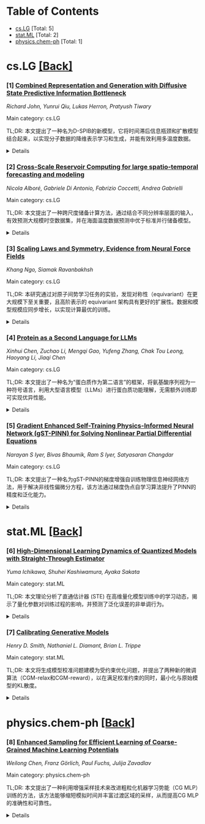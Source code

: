 <div id=toc></div>

# Table of Contents

- [cs.LG](#cs.LG) [Total: 5]
- [stat.ML](#stat.ML) [Total: 2]
- [physics.chem-ph](#physics.chem-ph) [Total: 1]


<div id='cs.LG'></div>

# cs.LG [[Back]](#toc)

### [1] [Combined Representation and Generation with Diffusive State Predictive Information Bottleneck](https://arxiv.org/abs/2510.09784)
*Richard John, Yunrui Qiu, Lukas Herron, Pratyush Tiwary*

Main category: cs.LG

TL;DR: 本文提出了一种名为D-SPIB的新模型，它将时间滞后信息瓶颈和扩散模型结合起来，以实现分子数据的降维表示学习和生成，并能有效利用多温度数据。


<details>
  <summary>Details</summary>
Motivation: 在分子科学等领域，数据收集成本高昂且重要事件稀少，因此需要对高维数据进行降维，以便进行生成等下游任务。传统的生成模型在高维空间中容易出现过拟合问题，而SPIB方法可以提供有意义的低维空间。

Method: D-SPIB模型将时间滞后信息瓶颈设计用于表征分子重要表示，并将其与扩散模型结合到一个联合训练目标中。该模型能够结合不同分子模拟轨迹的温度信息，学习热力学方面的内部表示。

Result: D-SPIB模型在多个分子任务上表现出良好的性能，并能够探索训练集之外的物理条件。实验表明，该模型能够从有限的多温度数据中推断出非稳态状态的温度依赖性。

Conclusion: D-SPIB模型提供了一种灵活的架构，能够平衡表示学习和生成目标，并有望在分子建模和相关科学领域中得到广泛应用，尤其是在数据稀缺的情况下。

Abstract: Generative modeling becomes increasingly data-intensive in high-dimensional spaces. In molecular science, where data collection is expensive and important events are rare, compression to lower-dimensional manifolds is especially important for various downstream tasks, including generation. We combine a time-lagged information bottleneck designed to characterize molecular important representations and a diffusion model in one joint training objective. The resulting protocol, which we term Diffusive State Predictive Information Bottleneck (D-SPIB), enables the balancing of representation learning and generation aims in one flexible architecture. Additionally, the model is capable of combining temperature information from different molecular simulation trajectories to learn a coherent and useful internal representation of thermodynamics. We benchmark D-SPIB on multiple molecular tasks and showcase its potential for exploring physical conditions outside the training set.

</details>


### [2] [Cross-Scale Reservoir Computing for large spatio-temporal forecasting and modeling](https://arxiv.org/abs/2510.11209)
*Nicola Alboré, Gabriele Di Antonio, Fabrizio Coccetti, Andrea Gabrielli*

Main category: cs.LG

TL;DR: 本文提出了一种跨尺度储备计算方法，通过结合不同分辨率层面的输入，有效预测大规模时空数据集，并在海面温度数据预测中优于标准并行储备模型。


<details>
  <summary>Details</summary>
Motivation: 传统方法在建模具有不同时间尺度复杂时空系统时面临挑战，尤其是在缺乏详细方程知识或计算成本过高的情况下。储备计算作为一种数据驱动的建模方法，在预测混沌行为方面表现出潜力，但传统实现难以同时捕捉不同时间尺度下的动态。

Method: 该方法构建了一种跨尺度的储备计算结构，利用低分辨率层传递信息给高分辨率层，模拟物理系统中长程相互作用。该结构将领域划分为局部相互作用的储备池网络，并引入了跨层耦合，以捕捉长程依赖关系。在海面温度数据预测中应用该方法。

Result: 在海面温度数据预测中，跨尺度储备计算方法优于单层模型，能够更好地重现长期动态。低分辨率层过滤了快速模式，强调了缓慢的相干动态，从而帮助高分辨率层更好地解析这些信息。此外，各层最佳RNN动态变得越来越线性，揭示了线性演化的慢模。

Conclusion: 该研究表明，跨尺度储备计算方法能够有效提高大规模时空数据集的预测精度，并提供了一种可解释的动态系统分解，揭示了慢模的传播机制，为复杂时空系统的建模和预测提供了新的思路。

Abstract: We propose a new reservoir computing method for forecasting high-resolution spatiotemporal datasets. By combining multi-resolution inputs from coarser to finer layers, our architecture better captures both local and global dynamics. Applied to Sea Surface Temperature data, it outperforms standard parallel reservoir models in long-term forecasting, demonstrating the effectiveness of cross-layers coupling in improving predictive accuracy. Finally, we show that the optimal network dynamics in each layer become increasingly linear, revealing the slow modes propagated to subsequent layers.

</details>


### [3] [Scaling Laws and Symmetry, Evidence from Neural Force Fields](https://arxiv.org/abs/2510.09768)
*Khang Ngo, Siamak Ravanbakhsh*

Main category: cs.LG

TL;DR: 本研究通过对原子间势学习任务的实验，发现对称性（equivariant）在更大规模下至关重要，且高阶表示的 equivariant 架构具有更好的扩展性。数据和模型规模应同步增长，以实现计算最优的训练。


<details>
  <summary>Details</summary>
Motivation: 现有观点认为，随着模型规模的扩大，模型可以自行学习归纳偏差，例如对称性，因此无需显式编码。本研究旨在检验这一观点，并探索对称性在更大规模下的作用。

Method: 研究人员对基于神经网络的原子间势学习任务进行了实证研究，比较了 equivariant 和非 equivariant 架构的扩展行为，并分析了不同架构复杂度的影响，包括低阶和高阶表示。

Result: 实验结果表明，equivariant 架构比非 equivariant 架构具有更好的扩展性，且高阶表示的 equivariant 架构具有更好的扩展指数。数据和模型规模应同步增长，以实现计算最优的训练。对称性对任务的难度和扩展规律有显著影响。

Conclusion: 本研究表明，在模型规模扩大时，不应忽视对称性等归纳偏差，因为它们会影响任务的难度和扩展规律。显式编码对称性可以改善扩展性能，挑战了模型自行学习归纳偏差的常见观点。

Abstract: We present an empirical study in the geometric task of learning interatomic potentials, which shows equivariance matters even more at larger scales; we show a clear power-law scaling behaviour with respect to data, parameters and compute with ``architecture-dependent exponents''. In particular, we observe that equivariant architectures, which leverage task symmetry, scale better than non-equivariant models. Moreover, among equivariant architectures, higher-order representations translate to better scaling exponents. Our analysis also suggests that for compute-optimal training, the data and model sizes should scale in tandem regardless of the architecture. At a high level, these results suggest that, contrary to common belief, we should not leave it to the model to discover fundamental inductive biases such as symmetry, especially as we scale, because they change the inherent difficulty of the task and its scaling laws.

</details>


### [4] [Protein as a Second Language for LLMs](https://arxiv.org/abs/2510.11188)
*Xinhui Chen, Zuchao Li, Mengqi Gao, Yufeng Zhang, Chak Tou Leong, Haoyang Li, Jiaqi Chen*

Main category: cs.LG

TL;DR: 本文提出了一种名为“蛋白质作为第二语言”的框架，将氨基酸序列视为一种符号语言，利用大型语言模型（LLMs）进行蛋白质功能理解，无需额外训练即可实现优异性能。


<details>
  <summary>Details</summary>
Motivation: 现有蛋白质功能理解方法依赖于特定任务的适配器或大规模的监督微调，存在数据需求高、计算成本高、泛化能力有限等瓶颈。研究旨在探索利用通用LLMs进行蛋白质理解的可扩展途径。

Method: 该框架将蛋白质序列重新定义为一种符号语言，通过构建序列-问题-答案三元组，引导LLMs在零样本设置下理解蛋白质功能。研究人员构建了一个包含79,926个蛋白质-QA实例的双语语料库，用于支持这一过程。

Result: 实验结果表明，该方法在各种开源LLMs和GPT-4o上均能获得一致的性能提升，ROUGE-L指标平均提升7%，最高提升17.2%，甚至超越了专门的蛋白质语言模型。

Conclusion: 研究表明，当引导时，通用LLMs可以胜过领域专用模型，为蛋白质理解提供了一种可扩展的、基于基础模型的途径，有望推动蛋白质功能研究。

Abstract: Deciphering the function of unseen protein sequences is a fundamental challenge with broad scientific impact, yet most existing methods depend on task-specific adapters or large-scale supervised fine-tuning. We introduce the "Protein-as-Second-Language" framework, which reformulates amino-acid sequences as sentences in a novel symbolic language that large language models can interpret through contextual exemplars. Our approach adaptively constructs sequence-question-answer triples that reveal functional cues in a zero-shot setting, without any further training. To support this process, we curate a bilingual corpus of 79,926 protein-QA instances spanning attribute prediction, descriptive understanding, and extended reasoning. Empirically, our method delivers consistent gains across diverse open-source LLMs and GPT-4, achieving up to 17.2% ROUGE-L improvement (average +7%) and even surpassing fine-tuned protein-specific language models. These results highlight that generic LLMs, when guided with protein-as-language cues, can outperform domain-specialized models, offering a scalable pathway for protein understanding in foundation models.

</details>


### [5] [Gradient Enhanced Self-Training Physics-Informed Neural Network (gST-PINN) for Solving Nonlinear Partial Differential Equations](https://arxiv.org/abs/2510.10483)
*Narayan S Iyer, Bivas Bhaumik, Ram S Iyer, Satyasaran Changdar*

Main category: cs.LG

TL;DR: 本文提出了一种名为gST-PINN的梯度增强自训练物理信息神经网络方法，用于解决非线性偏微分方程，该方法通过梯度伪点自学习算法提升了PINN的精度和泛化能力。


<details>
  <summary>Details</summary>
Motivation: 传统PINN在精度、训练速度、数据依赖性和多物理场交互处理等方面存在挑战，为了克服这些问题，需要一种更有效、更鲁棒的PDE求解方法。

Method: gST-PINN引入了基于梯度的伪点自学习算法，将数值分析问题转化为优化问题，并利用自训练策略，在无需大量标注数据的情况下提升模型性能。该方法在损失函数中编码了PDE本身、边界条件、初始条件等物理信息。

Result: 在Burgers方程和扩散-吸附方程的实验中，gST-PINN的均方误差分别达到10⁻⁵和10⁻⁴，显著优于标准PINN方法，并且在迭代次数增加后误差持续下降，表明了更好的泛化能力。

Conclusion: gST-PINN是一种有效的半监督学习方法，能够克服传统PINN的局限性，尤其适用于缺乏标注数据或存在低精度和收敛问题的场景，具有广泛的应用前景。

Abstract: Partial differential equations (PDEs) provide a mathematical foundation for simulating and understanding intricate behaviors in both physical sciences and engineering. With the growing capabilities of deep learning, data$-$driven approaches like Physics$-$Informed Neural Networks (PINNs) have been developed, offering a mesh$-$free, analytic type framework for efficiently solving PDEs across a wide range of applications. However, traditional PINNs often struggle with challenges such as limited precision, slow training dynamics, lack of labeled data availability, and inadequate handling of multi$-$physics interactions. To overcome these challenging issues of PINNs, we proposed a Gradient Enhanced Self$-$Training PINN (gST$-$PINN) method that specifically introduces a gradient based pseudo point self$-$learning algorithm for solving PDEs. We tested the proposed method on three different types of PDE problems from various fields, each representing distinct scenarios. The effectiveness of the proposed method is evident, as the PINN approach for solving the Burgers$'$ equation attains a mean square error (MSE) on the order of $10^{-3}$, while the diffusion$-$sorption equation achieves an MSE on the order of $10^{-4}$ after 12,500 iterations, with no further improvement as the iterations increase. In contrast, the MSE for both PDEs in the gST$-$PINN model continues to decrease, demonstrating better generalization and reaching an MSE on the order of $10^{-5}$ after 18,500 iterations. Furthermore, the results show that the proposed purely semi$-$supervised gST$-$PINN consistently outperforms the standard PINN method in all cases, even when solution of the PDEs are unavailable. It generalizes both PINN and Gradient$-$enhanced PINN (gPINN), and can be effectively applied in scenarios prone to low accuracy and convergence issues, particularly in the absence of labeled data.

</details>


<div id='stat.ML'></div>

# stat.ML [[Back]](#toc)

### [6] [High-Dimensional Learning Dynamics of Quantized Models with Straight-Through Estimator](https://arxiv.org/abs/2510.10693)
*Yuma Ichikawa, Shuhei Kashiwamura, Ayaka Sakata*

Main category: stat.ML

TL;DR: 本文理论分析了直通估计器 (STE) 在高维量化模型训练中的学习动态，揭示了量化参数对训练过程的影响，并预测了泛化误差的非单调行为。


<details>
  <summary>Details</summary>
Motivation: 尽管直通估计器 (STE) 在量化神经网络训练中广泛应用，但其理论基础薄弱，量化超参数（如比特宽度和量化范围）对学习动态的影响尚不明确。

Method: 研究人员分析了具有联合量化权重和输入的线性回归模型，在高维输入极限下，将微观参数更新转化为连续时间随机微分方程 (SDE)，并将宏观状态描述为确定性常微分方程 (ODE)。同时，将分析方法扩展到参数和输入都存在非线性变换的场景。

Result: 理论分析表明，STE 训练会经历一个扩展的平台期，随后是泛化误差的急剧下降，最终饱和。平台期的长度取决于量化范围。此外，还量化了与未量化线性模型之间的渐近偏差。

Conclusion: 该研究为理解 STE 训练过程提供了理论基础，揭示了量化参数对学习动态的关键影响，并为量化神经网络的超参数选择提供了指导意义。

Abstract: Quantized neural network training optimizes a discrete, non-differentiable objective. The straight-through estimator (STE) enables backpropagation through surrogate gradients and is widely used. While previous studies have primarily focused on the properties of surrogate gradients and their convergence, the influence of quantization hyperparameters, such as bit width and quantization range, on learning dynamics remains largely unexplored. We theoretically show that in the high-dimensional limit, STE dynamics converge to a deterministic ordinary differential equation. This reveals that STE training exhibits a plateau followed by a sharp drop in generalization error, with plateau length depending on the quantization range. A fixed-point analysis quantifies the asymptotic deviation from the unquantized linear model. We also extend analytical techniques for stochastic gradient descent to nonlinear transformations of weights and inputs.

</details>


### [7] [Calibrating Generative Models](https://arxiv.org/abs/2510.10020)
*Henry D. Smith, Nathaniel L. Diamant, Brian L. Trippe*

Main category: stat.ML

TL;DR: 本文将生成模型校准问题建模为受约束优化问题，并提出了两种新的微调算法（CGM-relax和CGM-reward），以在满足校准约束的同时，最小化与原始模型的KL散度。


<details>
  <summary>Details</summary>
Motivation: 生成模型经常出现校准问题，即采样分布的概率和其他统计数据与期望值偏差。这在图像生成、语言建模和蛋白质设计等领域都存在，并可能导致偏见和不准确的结果。

Method: 本文将校准问题转化为受约束优化问题，目标是在KL散度上找到最接近原始模型的校准模型。为了解决精确施加约束的困难，提出了两种替代目标函数：放松损失（relax loss）和奖励损失（reward loss），分别通过惩罚校准误差和将校准转化为奖励微调问题来实现。

Result: 实验表明，提出的CGM-relax和CGM-reward算法能够显著减少校准误差，在蛋白质设计、图像生成和语言建模等多个应用中，成功校准了高达十亿参数的生成模型，并满足了数百个同时的约束。

Conclusion: 本文提供了一种有效且通用的校准生成模型的方法，能够解决大规模生成模型校准的挑战，并为后续研究提供了新的思路和工具。

Abstract: Generative models frequently suffer miscalibration, wherein class probabilities and other statistics of the sampling distribution deviate from desired values. We frame calibration as a constrained optimization problem and seek the closest model in Kullback-Leibler divergence satisfying calibration constraints. To address the intractability of imposing these constraints exactly, we introduce two surrogate objectives for fine-tuning: (1) the relax loss, which replaces the constraint with a miscalibration penalty, and (2) the reward loss, which converts calibration into a reward fine-tuning problem. We demonstrate that these approaches substantially reduce calibration error across hundreds of simultaneous constraints and models with up to one billion parameters, spanning applications in protein design, image generation, and language modeling.

</details>


<div id='physics.chem-ph'></div>

# physics.chem-ph [[Back]](#toc)

### [8] [Enhanced Sampling for Efficient Learning of Coarse-Grained Machine Learning Potentials](https://arxiv.org/abs/2510.11148)
*Weilong Chen, Franz Görlich, Paul Fuchs, Julija Zavadlav*

Main category: physics.chem-ph

TL;DR: 本文提出了一种利用增强采样技术来改进粗粒化机器学习势能（CG MLP）训练的方法，该方法能够缩短模拟时间并丰富过渡区域的采样，从而提高CG MLP的准确性和可靠性。


<details>
  <summary>Details</summary>
Motivation: 传统的粗粒化机器学习势能训练依赖于未偏倚的平衡Boltzmann分布采样，这需要较长的原子轨迹才能收敛，并且过渡区域的采样仍然不足。为了解决这些问题，本文旨在开发一种更有效的方法。

Method: 本文采用增强采样技术来偏向粗粒化自由度，生成数据，然后重新计算相对于未偏置势能的力。这种策略同时缩短了产生平衡数据的模拟时间，并丰富了过渡区域的采样，同时保持正确的PMF。

Result: 在Müller–Brown势能和capped alanine的例子中，本文的增强采样方法取得了显著的改进，证明了其有效性。

Conclusion: 本文的研究结果表明，将增强采样应用于力匹配是一种有前景的方向，可以提高粗粒化机器学习势能的准确性和可靠性，从而扩展分子动力学模拟的可行范围。

Abstract: Coarse-graining (CG) enables molecular dynamics (MD) simulations of larger systems and longer timescales that are otherwise infeasible with atomistic models. Machine learning potentials (MLPs), with their capacity to capture many-body interactions, can provide accurate approximations of the potential of mean force (PMF) in CG models. Current CG MLPs are typically trained in a bottom-up manner via force matching, which in practice relies on configurations sampled from the unbiased equilibrium Boltzmann distribution to ensure thermodynamic consistency. This convention poses two key limitations: first, sufficiently long atomistic trajectories are needed to reach convergence; and second, even once equilibrated, transition regions remain poorly sampled. To address these issues, we employ enhanced sampling to bias along CG degrees of freedom for data generation, and then recompute the forces with respect to the unbiased potential. This strategy simultaneously shortens the simulation time required to produce equilibrated data and enriches sampling in transition regions, while preserving the correct PMF. We demonstrate its effectiveness on the M\"uller-Brown potential and capped alanine, achieving notable improvements. Our findings support the use of enhanced sampling for force matching as a promising direction to improve the accuracy and reliability of CG MLPs.

</details>
